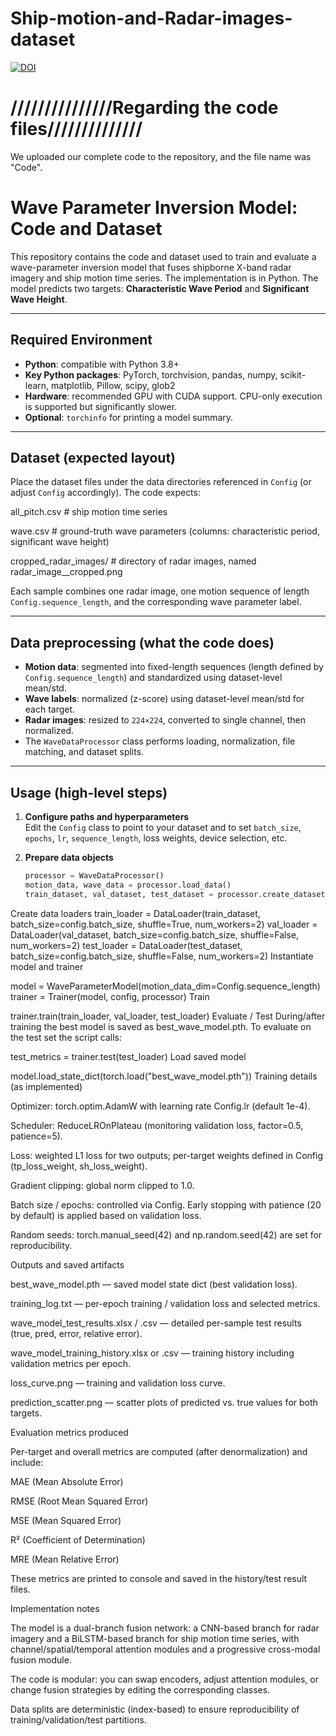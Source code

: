 # Ship-motion-and-Radar-images-dataset
[![DOI](https://zenodo.org/badge/DOI/10.5281/zenodo.15735441.svg)](https://doi.org/10.5281/zenodo.15735441)
# **///////////////Regarding the code files//////////////**
We uploaded our complete code to the repository, and the file name was "Code".
# Wave Parameter Inversion Model: Code and Dataset

This repository contains the code and dataset used to train and evaluate a wave-parameter inversion model that fuses shipborne X-band radar imagery and ship motion time series. The implementation is in Python. The model predicts two targets: **Characteristic Wave Period** and **Significant Wave Height**.

---

## Required Environment

- **Python**: compatible with Python 3.8+  
- **Key Python packages**: PyTorch, torchvision, pandas, numpy, scikit-learn, matplotlib, Pillow, scipy, glob2 
- **Hardware**: recommended GPU with CUDA support. CPU-only execution is supported but significantly slower.  
- **Optional**: `torchinfo` for printing a model summary.

---

## Dataset (expected layout)

Place the dataset files under the data directories referenced in `Config` (or adjust `Config` accordingly). The code expects:

all_pitch.csv # ship motion time series

wave.csv # ground-truth wave parameters (columns: characteristic period, significant wave height)

cropped_radar_images/ # directory of radar images, named radar_image_<id>_cropped.png

Each sample combines one radar image, one motion sequence of length `Config.sequence_length`, and the corresponding wave parameter label.

---

## Data preprocessing (what the code does)

- **Motion data**: segmented into fixed-length sequences (length defined by `Config.sequence_length`) and standardized using dataset-level mean/std.  
- **Wave labels**: normalized (z-score) using dataset-level mean/std for each target.  
- **Radar images**: resized to `224×224`, converted to single channel, then normalized.  
- The `WaveDataProcessor` class performs loading, normalization, file matching, and dataset splits.

---

## Usage (high-level steps)

1. **Configure paths and hyperparameters**  
   Edit the `Config` class to point to your dataset and to set `batch_size`, `epochs`, `lr`, `sequence_length`, loss weights, device selection, etc.

2. **Prepare data objects**  
   ```python
   processor = WaveDataProcessor()
   motion_data, wave_data = processor.load_data()
   train_dataset, val_dataset, test_dataset = processor.create_datasets(motion_data, wave_data)
Create data loaders
train_loader = DataLoader(train_dataset, batch_size=config.batch_size, shuffle=True, num_workers=2)
val_loader   = DataLoader(val_dataset,   batch_size=config.batch_size, shuffle=False, num_workers=2)
test_loader  = DataLoader(test_dataset,  batch_size=config.batch_size, shuffle=False, num_workers=2)
Instantiate model and trainer

model = WaveParameterModel(motion_data_dim=Config.sequence_length)
trainer = Trainer(model, config, processor)
Train

trainer.train(train_loader, val_loader, test_loader)
Evaluate / Test
During/after training the best model is saved as best_wave_model.pth. To evaluate on the test set the script calls:

test_metrics = trainer.test(test_loader)
Load saved model

model.load_state_dict(torch.load("best_wave_model.pth"))
Training details (as implemented)

Optimizer: torch.optim.AdamW with learning rate Config.lr (default 1e-4).

Scheduler: ReduceLROnPlateau (monitoring validation loss, factor=0.5, patience=5).

Loss: weighted L1 loss for two outputs; per-target weights defined in Config (tp_loss_weight, sh_loss_weight).

Gradient clipping: global norm clipped to 1.0.

Batch size / epochs: controlled via Config. Early stopping with patience (20 by default) is applied based on validation loss.

Random seeds: torch.manual_seed(42) and np.random.seed(42) are set for reproducibility.

Outputs and saved artifacts

best_wave_model.pth — saved model state dict (best validation loss).

training_log.txt — per-epoch training / validation loss and selected metrics.

wave_model_test_results.xlsx / .csv — detailed per-sample test results (true, pred, error, relative error).

wave_model_training_history.xlsx or .csv — training history including validation metrics per epoch.

loss_curve.png — training and validation loss curve.

prediction_scatter.png — scatter plots of predicted vs. true values for both targets.

Evaluation metrics produced

Per-target and overall metrics are computed (after denormalization) and include:

MAE (Mean Absolute Error)

RMSE (Root Mean Squared Error)

MSE (Mean Squared Error)

R² (Coefficient of Determination)

MRE (Mean Relative Error)

These metrics are printed to console and saved in the history/test result files.

Implementation notes

The model is a dual-branch fusion network: a CNN-based branch for radar imagery and a BiLSTM-based branch for ship motion time series, with channel/spatial/temporal attention modules and a progressive cross-modal fusion module.

The code is modular: you can swap encoders, adjust attention modules, or change fusion strategies by editing the corresponding classes.

Data splits are deterministic (index-based) to ensure reproducibility of training/validation/test partitions.
